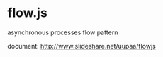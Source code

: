 flow.js
=======

asynchronous processes flow pattern

document: http://www.slideshare.net/uupaa/flowjs
